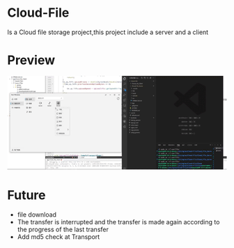 # Cloud-File
Is a Cloud file storage project,this project include a server and a client

# Preview

![](https://github.com/MrChen-H/Cloud-File/blob/main/resource/Privew.gif)

# Future
- file download
- The transfer is interrupted and the transfer is made again according to the progress of the last transfer
- Add md5 check at Transport